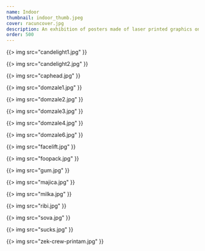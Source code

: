 ```yaml
---
name: Indoor
thumbnail: indoor_thumb.jpeg
cover: racuncover.jpg
description: An exhibition of posters made of laser printed graphics on gradient paper (Belgrade / 2009).
order: 500
---
```


{{> img src="candelight1.jpg" }}

{{> img src="candelight2.jpg" }}

{{> img src="caphead.jpg" }}

{{> img src="domzale1.jpg" }}

{{> img src="domzale2.jpg" }}

{{> img src="domzale3.jpg" }}

{{> img src="domzale4.jpg" }}

{{> img src="domzale6.jpg" }}

{{> img src="facelift.jpg" }}

{{> img src="foopack.jpg" }}

{{> img src="gum.jpg" }}

{{> img src="majica.jpg" }}

{{> img src="milka.jpg" }}

{{> img src="ribi.jpg" }}

{{> img src="sova.jpg" }}

{{> img src="sucks.jpg" }}

{{> img src="zek-crew-printam.jpg" }}